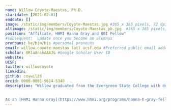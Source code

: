 ```yaml
---
name: Willow Coyote-Maestas, Ph.D.
startdate: [2021-02-01]
enddate: []
image: /static/img/members/Coyote-Maestas.jpg #365 x 365 pixels, 72 dpi
altimage: /static/img/members/Coyote-Maestas_pb.jpg  #365 x 365 pixels, 72 dpi
position: "Affiliate, HHMI Hanna Gray and QBI Fellow"
#subsequent:  update once you become an alumnus
pronouns: he/him/his #personal pronouns
email: willow.coyote-maestas (at) ucsf.edu #Preferred public email address
scholar: 0Rla8ncAAAAJ& #Google Scholar User ID
website:
UCSF:
twitter: willowcoyote
linkedin:
github: coywil26
orcid: 0000-0001-9614-5340
description: "Willow graduated from the Evergreen State College with degrees in Chemistry and Environmental studies. As an undergraduate in [Dr. Anitra Ingalls’s](https://sites.google.com/view/anitra-ingalls) lab at the University of Washington, he studied how B vitamins mediate microbial interactions and diversity in the open ocean. For graduate school, Willow did his Ph.D. in [Dr. Daniel Schmidt’s](http://www.biologyplus.org) lab at the University of Minnesota, where he developed massively parallel sequencing-based methods to study and engineer proteins. Using mutational and insertional scanning methods, Willow found these methods can be useful for identifying regions of a protein involved in functionally meaningful conformational changes, developed mechanistic models for how to assemble protein domains to create useful multi-domain protein tools, and studied the evolution of ion channel regulation.


As an [HHMI Hanna Gray](https://www.hhmi.org/programs/hanna-h-gray-fellows-program#Fellows) and [QBI Fellow](https://fellows.ucsf.edu), Willow is inventing high-throughput sequencing-based biophysics and biochemistry methods for understanding how a genetic, chemical, or physical perturbations alters the trafficking or functional state of receptors. The long-term goal of this work is to build mechanistic holistic models of how receptors break in disease and work in normal physiology"
---
```


